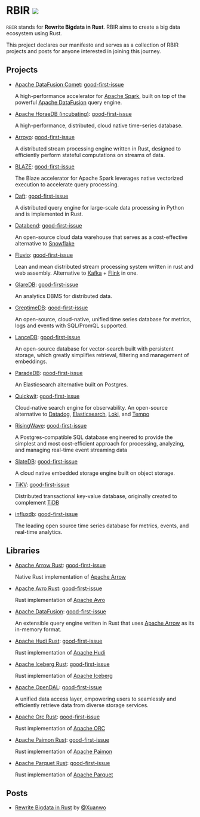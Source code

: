 # RBIR [![](https://img.shields.io/discord/1283371436773212212?logo=discord&label=discord)](https://discord.gg/SshxvYpn)

`RBIR` stands for **Rewrite Bigdata in Rust**. RBIR aims to create a big data ecosystem using Rust.

This project declares our manifesto and serves as a collection of RBIR projects and posts for anyone interested in joining this journey.

## Projects

- [Apache DataFusion Comet](https://github.com/apache/datafusion-comet): [good-first-issue](https://github.com/apache/datafusion-comet/contribute)

  A high-performance accelerator for [Apache Spark](https://spark.apache.org/), built on top of the powerful [Apache DataFusion](https://github.com/apache/datafusion) query engine.
- [Apache HoraeDB (incubating)](https://github.com/apache/horaedb): [good-first-issue](https://github.com/apache/horaedb/contribute)

  A high-performance, distributed, cloud native time-series database.
- [Arroyo](https://github.com/ArroyoSystems/arroyo): [good-first-issue](https://github.com/ArroyoSystems/arroyo/contribute)

  A distributed stream processing engine written in Rust, designed to efficiently perform stateful computations on streams of data.
- [BLAZE](https://github.com/kwai/blaze): [good-first-issue](https://github.com/kwai/blaze/contribute)

  The Blaze accelerator for Apache Spark leverages native vectorized execution to accelerate query processing.
- [Daft](https://github.com/Eventual-Inc/Daft): [good-first-issue](https://github.com/Eventual-Inc/Daft/contribute)

  A distributed query engine for large-scale data processing in Python and is implemented in Rust.
- [Databend](https://github.com/datafuselabs/databend): [good-first-issue](https://github.com/datafuselabs/databend/contribute)

  An open-source cloud data warehouse that serves as a cost-effective alternative to [Snowflake](https://www.snowflake.com/)
- [Fluvio](https://github.com/infinyon/fluvio): [good-first-issue](https://github.com/infinyon/fluvio/contribute)

  Lean and mean distributed stream processing system written in rust and web assembly. Alternative to [Kafka](https://github.com/apache/kafka) + [Flink](https://github.com/apache/flink) in one.
- [GlareDB](https://github.com/GlareDB/glaredb): [good-first-issue](https://github.com/GlareDB/glaredb/contribute)

  An analytics DBMS for distributed data.
- [GreptimeDB](https://github.com/GreptimeTeam/greptimedb): [good-first-issue](https://github.com/GreptimeTeam/greptimedb/contribute)

  An open-source, cloud-native, unified time series database for metrics, logs and events with SQL/PromQL supported.
- [LanceDB](https://github.com/lancedb/lancedb): [good-first-issue](https://github.com/lancedb/lancedb/contribute)

  An open-source database for vector-search built with persistent storage, which greatly simplifies retrieval, filtering and management of embeddings.
- [ParadeDB](https://github.com/paradedb/paradedb): [good-first-issue](https://github.com/paradedb/paradedb/contribute)

  An Elasticsearch alternative built on Postgres.
- [Quickwit](https://github.com/quickwit-oss/quickwit): [good-first-issue](https://github.com/quickwit-oss/quickwit/contribute)

  Cloud-native search engine for observability. An open-source alternative to [Datadog](https://www.datadoghq.com/), [Elasticsearch](https://www.elastic.co/elasticsearch), [Loki](https://github.com/grafana/loki), and [Tempo](https://github.com/grafana/tempo)
- [RisingWave](https://github.com/risingwavelabs/risingwave): [good-first-issue](https://github.com/risingwavelabs/risingwave/contribute)

  A Postgres-compatible SQL database engineered to provide the simplest and most cost-efficient approach for processing, analyzing, and managing real-time event streaming data
- [SlateDB](https://github.com/slatedb/slatedb): [good-first-issue](https://github.com/slatedb/slatedb/contribute)

  A cloud native embedded storage engine built on object storage.
- [TiKV](https://github.com/tikv/tikv): [good-first-issue](https://github.com/tikv/tikv/contribute)

  Distributed transactional key-value database, originally created to complement [TiDB](https://github.com/pingcap/tidb/)
- [influxdb](https://github.com/influxdata/influxdb): [good-first-issue](https://github.com/influxdata/influxdb/contribute)

  The leading open source time series database for metrics, events, and real-time analytics.


## Libraries

- [Apache Arrow Rust](https://github.com/apache/arrow-rs): [good-first-issue](https://github.com/apache/arrow-rs/contribute)

  Native Rust implementation of [Apache Arrow](https://github.com/apache/arrow)
- [Apache Avro Rust](https://github.com/apache/avro): [good-first-issue](https://github.com/apache/avro/contribute)

  Rust implementation of [Apache Avro](https://avro.apache.org/)
- [Apache DataFusion](https://github.com/apache/datafusion): [good-first-issue](https://github.com/apache/datafusion/contribute)

  An extensible query engine written in Rust that uses [Apache Arrow](https://github.com/apache/arrow) as its in-memory format.
- [Apache Hudi Rust](https://github.com/apache/hudi-rs): [good-first-issue](https://github.com/apache/hudi-rs/contribute)

  Rust implementation of [Apache Hudi](https://hudi.apache.org/)
- [Apache Iceberg Rust](https://github.com/apache/iceberg-rust/): [good-first-issue](https://github.com/apache/iceberg-rust//contribute)

  Rust implementation of [Apache Iceberg](https://iceberg.apache.org/)
- [Apache OpenDAL](https://github.com/apache/opendal): [good-first-issue](https://github.com/apache/opendal/contribute)

  A unified data access layer, empowering users to seamlessly and efficiently retrieve data from diverse storage services.
- [Apache Orc Rust](https://github.com/datafusion-contrib/datafusion-orc): [good-first-issue](https://github.com/datafusion-contrib/datafusion-orc/contribute)

  Rust implementation of [Apache ORC](https://orc.apache.org/)
- [Apache Paimon Rust](https://github.com/apache/paimon-rust): [good-first-issue](https://github.com/apache/paimon-rust/contribute)

  Rust implementation of [Apache Paimon](https://paimon.apache.org/)
- [Apache Parquet Rust](https://github.com/apache/arrow-rs): [good-first-issue](https://github.com/apache/arrow-rs/contribute)

  Rust implementation of [Apache Parquet](https://parquet.apache.org/)


## Posts

- [Rewrite Bigdata in Rust](https://xuanwo.io/2024/07-rewrite-bigdata-in-rust/) by [@Xuanwo](https://github.com/Xuanwo)

